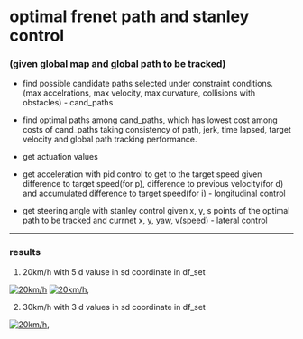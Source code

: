 # optimal frenet path and stanley control


### (given global map and global path to be tracked)


- find possible candidate paths selected under constraint conditions. (max accelrations, max velocity, max curvature, collisions with obstacles) - cand_paths

- find optimal paths among cand_paths, which has lowest cost among costs of cand_paths taking consistency of path, jerk, time lapsed, target velocity and global path tracking performance.

- get actuation values

- get acceleration with pid control to get to the target speed given difference to target speed(for p), difference to previous velocity(for d) and accumulated difference to target speed(for i) - longitudinal control

- get steering angle with stanley control given x, y, s points of the optimal path to be tracked and currnet x, y, yaw, v(speed) - lateral control

***

### results
1. 20km/h with 5 d valuse in sd coordinate in df_set

[![20km/h](https://img.youtube.com/vi/2tYRtg-Atvw/0.jpg)](https://www.youtube.com/watch?v=2tYRtg-Atvw) [![20km/h](https://img.youtube.com/vi/J3nuulkmOPE/0.jpg)](https://www.youtube.com/watch?v=J3nuulkmOPE), 

2. 30km/h with 3 d values in sd coordinate in df_set

[![20km/h](https://img.youtube.com/vi/J3nuulkmOPE/0.jpg)](https://www.youtube.com/watch?v=J3nuulkmOPE), 
